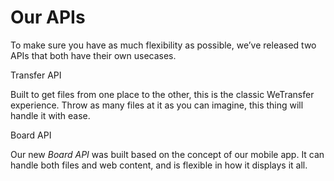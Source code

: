 # Our APIs

To make sure you have as much flexibility as possible, we’ve released two APIs that both have their own usecases.

<div class="two-col">
  <div class="col">
    <span class="two-col__title">Transfer API</span>
    <p>Built to get files from one place to the other, this is the classic WeTransfer experience. Throw as many files at it as you can imagine, this thing will handle it with ease.</p>
  </div>
  <div class="col">
    <span class="two-col__title">Board API</span>
    <p>Our new <em>Board API</em> was built based on the concept of our mobile app. It can handle both files and web content, and is flexible in how it displays it all.</p>
  </div>
</div>
